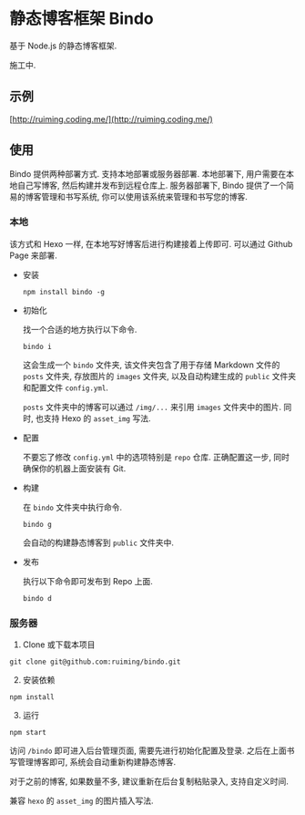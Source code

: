 # 静态博客框架 Bindo

基于 Node.js 的静态博客框架.

施工中.

## 示例

[http://ruiming.coding.me/](http://ruiming.coding.me/)

## 使用

Bindo 提供两种部署方式. 支持本地部署或服务器部署. 本地部署下, 用户需要在本地自己写博客, 然后构建并发布到远程仓库上. 服务器部署下, Bindo 提供了一个简易的博客管理和书写系统, 你可以使用该系统来管理和书写您的博客.

### 本地

该方式和 Hexo 一样, 在本地写好博客后进行构建接着上传即可. 可以通过 Github Page 来部署.

- 安装

  ```
  npm install bindo -g
  ```

- 初始化

  找一个合适的地方执行以下命令.

  ```
  bindo i
  ```

  这会生成一个 `bindo` 文件夹, 该文件夹包含了用于存储 Markdown 文件的 `posts` 文件夹, 存放图片的 `images` 文件夹, 以及自动构建生成的 `public` 文件夹和配置文件 `config.yml`.

  `posts` 文件夹中的博客可以通过 `/img/...` 来引用 `images` 文件夹中的图片. 同时, 也支持 Hexo 的 `asset_img` 写法.

- 配置

  不要忘了修改 `config.yml` 中的选项特别是 `repo` 仓库. 正确配置这一步, 同时确保你的机器上面安装有 Git.

- 构建

  在 `bindo` 文件夹中执行命令.

  ```
  bindo g
  ```

  会自动的构建静态博客到 `public` 文件夹中.

- 发布

  执行以下命令即可发布到 Repo 上面.

  ```
  bindo d
  ```
  
### 服务器

1. Clone 或下载本项目

  ```
  git clone git@github.com:ruiming/bindo.git
  ```


2. 安装依赖

  ```
  npm install
  ```

3. 运行

  ```
  npm start
  ```

访问 `/bindo` 即可进入后台管理页面, 需要先进行初始化配置及登录. 之后在上面书写管理博客即可, 系统会自动重新构建静态博客.

对于之前的博客, 如果数量不多, 建议重新在后台复制粘贴录入, 支持自定义时间.

兼容 `hexo` 的 `asset_img` 的图片插入写法.
